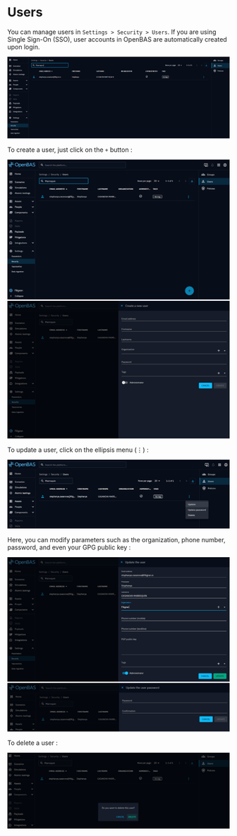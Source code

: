 # Users

You can manage users in `Settings > Security > Users`. If you are using Single Sign-On (SSO), user accounts in OpenBAS are automatically created upon login.

![User list](assets/user-list.png)

To create a user, just click on the `+` button :

![Create user](assets/user-creation.png)
![Create user](assets/user-creation-input.png)

To update a user, click on the ellipsis menu (⋮) : 

![User manage](assets/user-update.png)

Here, you can modify parameters such as the organization, phone number, password, and even your GPG public key : 

![User manage](assets/user-update-input.png)
![User manage](assets/user-update-pwd.png)

To delete a user : 

![User manage](assets/user-delete.png)